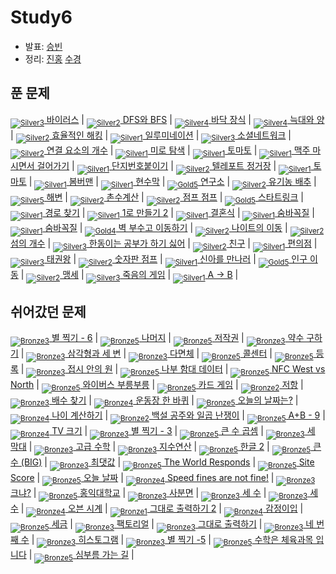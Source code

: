 <!-- tier 리스트 S -->
[Unrated]: https://user-images.githubusercontent.com/33937365/126247607-85783912-c11a-4d50-ac36-8cc7dcb75cd2.png
[NotRated]: https://user-images.githubusercontent.com/33937365/135189055-c3508249-b361-4948-8c36-a74b690cd346.png
[Bronze5]: https://user-images.githubusercontent.com/33937365/126247611-e362d727-17a4-4737-a232-5827e185ab7c.png
[Bronze4]: https://user-images.githubusercontent.com/33937365/126247612-89cbc675-e1d4-43a2-950b-1cb014dca697.png
[Bronze3]: https://user-images.githubusercontent.com/33937365/126247613-b8408610-7bc4-40f8-804f-a30a45ddbb68.png
[Bronze2]: https://user-images.githubusercontent.com/33937365/126247614-d85dc6ff-a520-4c00-82bd-eb593b156bd8.png
[Bronze1]: https://user-images.githubusercontent.com/33937365/126247616-04b2ab30-9891-4b7b-8cb4-38e99b97e834.png
[Silver5]: https://user-images.githubusercontent.com/33937365/126247618-38c5c905-672b-4d75-808e-8a7d45ea577d.png
[Silver4]: https://user-images.githubusercontent.com/33937365/126247620-ba2d1b96-b0aa-4b88-80c5-71569c69bbc3.png
[Silver3]: https://user-images.githubusercontent.com/33937365/126247621-1b55b7f4-3a79-4348-8a63-f00c1813853e.png
[Silver2]: https://user-images.githubusercontent.com/33937365/126247622-a83b30a9-6618-4593-b775-6f6730afd3f6.png
[Silver1]: https://user-images.githubusercontent.com/33937365/126247625-8d82f8ab-6f95-4ef8-a243-be31f548596e.png
[Gold5]: https://user-images.githubusercontent.com/33937365/126247627-2979d4d5-915a-4c4e-adb7-c171f9bafe28.png
[Gold4]: https://user-images.githubusercontent.com/33937365/126247629-b24e1e24-4579-450f-bc3c-f166361091dd.png
[Gold3]: https://user-images.githubusercontent.com/33937365/126247630-80fb15af-debc-451d-a937-6c9c6bfa693b.png
[Gold2]: https://user-images.githubusercontent.com/33937365/126247633-7112f6a6-57da-4d1d-953f-5414ba8ffc3d.png
[Gold1]: https://user-images.githubusercontent.com/33937365/126247635-42bd3af9-e129-4379-b44a-22d75de3def6.png
[Platinum5]: https://user-images.githubusercontent.com/33937365/126247636-763e3bc4-43a9-4724-8ce1-c2288aecb636.png
[Platinum4]: https://user-images.githubusercontent.com/33937365/126247637-af30d243-2771-4966-b0bb-0901b9fd4989.png
[Platinum3]: https://user-images.githubusercontent.com/33937365/126247640-cfd654db-86d8-42a9-8d1b-0f3494758330.png
[Platinum2]: https://user-images.githubusercontent.com/33937365/126247641-3e60e9a6-5116-4005-a87d-bfb59969c87a.png
[Platinum1]: https://user-images.githubusercontent.com/33937365/126247643-23bba5ac-52c4-442a-a88a-2eb8998f6446.png
[Diamond5]: https://user-images.githubusercontent.com/33937365/126247645-870445bf-25d9-45ce-9c07-a25949ffad21.png
[Diamond4]: https://user-images.githubusercontent.com/33937365/126247646-b2d7e328-c205-448d-a5bf-c6294c07edaa.png
[Diamond3]: https://user-images.githubusercontent.com/33937365/126247647-db568f94-882f-410c-bd1b-63d49c87623c.png
[Diamond2]: https://user-images.githubusercontent.com/33937365/126247648-52f92f07-0fb9-4b1d-a344-6e9b81d81044.png
[Diamond1]: https://user-images.githubusercontent.com/33937365/126247649-4d068f63-f5e1-40df-910e-dceeb2b7de99.png
[Ruby5]: https://user-images.githubusercontent.com/33937365/126247652-94013ea7-9a96-4068-b922-01535c85801d.png
[Ruby4]: https://user-images.githubusercontent.com/33937365/126247655-a10f7077-6341-416e-938c-b500b7022aca.png
[Ruby3]: https://user-images.githubusercontent.com/33937365/126247656-d0e16a36-5080-4585-a465-4e4f5302beef.png
[Ruby2]: https://user-images.githubusercontent.com/33937365/126247659-1d249660-02a2-4a95-966f-074f99df70fe.png
[Ruby1]: https://user-images.githubusercontent.com/33937365/126247660-8e0d236d-eaef-42b3-8983-28f9e6c94ff9.png
<!-- tier 리스트 E -->

# Study6
- 발표: [승빈](reference/wsb.pdf)
- 정리: [진홍](reference/kjh.pdf) [수경](reference/hsk.pdf) 

## 푼 문제
[<sub>![Silver3]</sub> 바이러스](https://www.acmicpc.net/problem/2606) |
[<sub>![Silver2]</sub> DFS와 BFS](https://www.acmicpc.net/problem/1260) |
[<sub>![Silver4]</sub> 바닥 장식](https://www.acmicpc.net/problem/1388) |
[<sub>![Silver4]</sub> 늑대와 양](https://www.acmicpc.net/problem/16956) |
[<sub>![Silver2]</sub> 효율적인 해킹](https://www.acmicpc.net/problem/1325) |
[<sub>![Silver1]</sub> 일루미네이션](https://www.acmicpc.net/problem/5547) |
[<sub>![Silver3]</sub> 소셜네트워크](https://www.acmicpc.net/problem/3098) |
[<sub>![Silver2]</sub> 연결 요소의 개수](https://www.acmicpc.net/problem/11724) |
[<sub>![Silver1]</sub> 미로 탐색](https://www.acmicpc.net/problem/2178) |
[<sub>![Silver1]</sub> 토마토](https://www.acmicpc.net/problem/7576) |
[<sub>![Silver1]</sub> 맥주 마시면서 걸어가기](https://www.acmicpc.net/problem/9205) | 
[<sub>![Silver1]</sub> 단지번호붙이기](https://www.acmicpc.net/problem/2667) |
[<sub>![Silver2]</sub> 텔레포트 정거장](https://www.acmicpc.net/problem/18232) |
[<sub>![Silver1]</sub> 토마토](https://www.acmicpc.net/problem/7569) | 
[<sub>![Silver1]</sub> 봄버맨](https://www.acmicpc.net/problem/16918) |
[<sub>![Silver1]</sub> 현수막](https://www.acmicpc.net/problem/14716) |
[<sub>![Gold5]</sub> 연구소](https://www.acmicpc.net/problem/14502) |
[<sub>![Silver2]</sub> 유기농 배추](https://www.acmicpc.net/problem/1012) |
[<sub>![Silver5]</sub> 해변](https://www.acmicpc.net/problem/14397) |
[<sub>![Silver2]</sub> 촌수계산](https://www.acmicpc.net/problem/2644) |
[<sub>![Silver2]</sub> 점프 점프](https://www.acmicpc.net/problem/14248) |
[<sub>![Gold5]</sub> 스타트링크](https://www.acmicpc.net/problem/5014) |
[<sub>![Silver1]</sub> 경로 찾기](https://www.acmicpc.net/problem/11403) |
[<sub>![Silver1]</sub> 1로 만들기 2](https://www.acmicpc.net/problem/12852) |
[<sub>![Silver1]</sub> 결혼식](https://www.acmicpc.net/problem/5567) |
[<sub>![Silver1]</sub> 숨바꼭질](https://www.acmicpc.net/problem/1697) |
[<sub>![Silver1]</sub> 숨바꼭질](https://www.acmicpc.net/problem/6118) |
[<sub>![Gold4]</sub> 벽 부수고 이동하기](https://www.acmicpc.net/problem/2206) |
[<sub>![Silver2]</sub> 나이트의 이동](https://www.acmicpc.net/problem/7562) |
[<sub>![Silver2]</sub> 섬의 개수](https://www.acmicpc.net/problem/4963) |
[<sub>![Silver3]</sub> 한동이는 공부가 하기 싫어](https://www.acmicpc.net/problem/3182) |
[<sub>![Silver2]</sub> 친구](https://www.acmicpc.net/problem/1058) |
[<sub>![Silver1]</sub> 편의점](https://www.acmicpc.net/problem/14221) |
[<sub>![Silver3]</sub> 태권왕](https://www.acmicpc.net/problem/14562) |
[<sub>![Silver2]</sub> 숫자판 점프](https://www.acmicpc.net/problem/2210) |
[<sub>![Silver1]</sub> 신아를 만나러](https://www.acmicpc.net/problem/6146) |
[<sub>![Gold5]</sub> 인구 이동](https://www.acmicpc.net/problem/16234) |
[<sub>![Silver2]</sub> 맹세](https://www.acmicpc.net/problem/3407) |
[<sub>![Silver3]</sub> 죽음의 게임](https://www.acmicpc.net/problem/17204) |
[<sub>![Silver1]</sub> A → B](https://www.acmicpc.net/problem/16953) |

## 쉬어갔던 문제
[<sub>![Bronze3]</sub> 별 찍기 - 6](https://www.acmicpc.net/problem/2443) |
[<sub>![Bronze5]</sub> 나머지](https://www.acmicpc.net/problem/10430) |
[<sub>![Bronze5]</sub> 저작권](https://www.acmicpc.net/problem/2914) |
[<sub>![Bronze3]</sub> 약수 구하기](https://www.acmicpc.net/problem/2501) |
[<sub>![Bronze3]</sub> 삼각형과 세 변](https://www.acmicpc.net/problem/5073) |
[<sub>![Bronze3]</sub> 다면체](https://www.acmicpc.net/problem/10569) |
[<sub>![Bronze5]</sub> 콜센터](https://www.acmicpc.net/problem/5339) |
[<sub>![Bronze5]</sub> 등록](https://www.acmicpc.net/problem/7287) |
[<sub>![Bronze3]</sub> 접시 안의 원](https://www.acmicpc.net/problem/16483) |
[<sub>![Bronze5]</sub> 나부 함대 데이터](https://www.acmicpc.net/problem/9654) |
[<sub>![Bronze5]</sub> NFC West vs North](https://www.acmicpc.net/problem/10170) |
[<sub>![Bronze5]</sub> 와이버스 부릉부릉](https://www.acmicpc.net/problem/14645) |
[<sub>![Bronze5]</sub> 카드 게임](https://www.acmicpc.net/problem/5522) |
[<sub>![Bronze2]</sub> 저항](https://www.acmicpc.net/problem/1076) |
[<sub>![Bronze3]</sub> 배수 찾기](https://www.acmicpc.net/problem/4504) |
[<sub>![Bronze4]</sub> 운동장 한 바퀴](https://www.acmicpc.net/problem/16486) |
[<sub>![Bronze5]</sub> 오늘의 날짜는?](https://www.acmicpc.net/problem/16170) |
[<sub>![Bronze4]</sub> 나이 계산하기](https://www.acmicpc.net/problem/16199) |
[<sub>![Bronze2]</sub> 백설 공주와 일곱 난쟁이](https://www.acmicpc.net/problem/3040) |
[<sub>![Bronze5]</sub> A+B - 9](https://www.acmicpc.net/problem/15740) |
[<sub>![Bronze4]</sub> TV 크기](https://www.acmicpc.net/problem/1297) |
[<sub>![Bronze3]</sub> 별 찍기 - 3](https://www.acmicpc.net/problem/2440) |
[<sub>![Bronze5]</sub> 큰 수 곱셈](https://www.acmicpc.net/problem/13277) | 
[<sub>![Bronze3]</sub> 세 막대](https://www.acmicpc.net/problem/14215) |
[<sub>![Bronze3]</sub> 고급 수학](https://www.acmicpc.net/problem/7510) |
[<sub>![Bronze3]</sub> 지수연산](https://www.acmicpc.net/problem/2052) |
[<sub>![Bronze5]</sub> 한글 2](https://www.acmicpc.net/problem/11283) |
[<sub>![Bronze5]</sub> 큰 수 (BIG)](https://www.acmicpc.net/problem/14928) |
[<sub>![Bronze3]</sub> 최댓값](https://www.acmicpc.net/problem/2566) |
[<sub>![Bronze5]</sub> The World Responds](https://www.acmicpc.net/problem/23234) |
[<sub>![Bronze5]</sub> Site Score](https://www.acmicpc.net/problem/20254) |
[<sub>![Bronze5]</sub> 오늘 날짜](https://www.acmicpc.net/problem/10699) |
[<sub>![Bronze4]</sub> Speed fines are not fine!](https://www.acmicpc.net/problem/6763) |
[<sub>![Bronze3]</sub> 크냐?](https://www.acmicpc.net/problem/4101) |
[<sub>![Bronze5]</sub> 홍익대학교](https://www.acmicpc.net/problem/16394) |
[<sub>![Bronze3]</sub> 사분면](https://www.acmicpc.net/problem/9610) |
[<sub>![Bronze3]</sub> 세 수](https://www.acmicpc.net/problem/10817) |
[<sub>![Bronze3]</sub> 세 수](https://www.acmicpc.net/problem/2985) |
[<sub>![Bronze4]</sub> 오븐 시계](https://www.acmicpc.net/problem/2525) |
[<sub>![Bronze1]</sub> 그대로 출력하기 2](https://www.acmicpc.net/problem/11719) |
[<sub>![Bronze4]</sub> 감정이입](https://www.acmicpc.net/problem/14623) |
[<sub>![Bronze5]</sub> 세금](https://www.acmicpc.net/problem/20492) |
[<sub>![Bronze3]</sub> 팩토리얼](https://www.acmicpc.net/problem/10872) |
[<sub>![Bronze3]</sub> 그대로 출력하기](https://www.acmicpc.net/problem/11718) |
[<sub>![Bronze3]</sub> 네 번째 수](https://www.acmicpc.net/problem/2997) |
[<sub>![Bronze3]</sub> 히스토그램](https://www.acmicpc.net/problem/13752) |
[<sub>![Bronze3]</sub> 별 찍기 -5](https://www.acmicpc.net/problem/2442) |
[<sub>![Bronze5]</sub> 수학은 체육과목 입니다](https://www.acmicpc.net/problem/15894) |
[<sub>![Bronze5]</sub> 심부름 가는 길](https://www.acmicpc.net/problem/5554) |